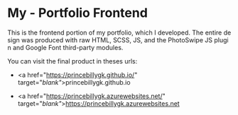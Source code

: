# My - Portfolio Frontend

This is the frontend portion of my portfolio, which I developed. The entire design was produced with raw HTML, SCSS, JS, and the PhotoSwipe JS plugin and Google Font third-party modules.

You can visit the final product in theses urls:

- <a href="https://princebillygk.github.io/" target="*blank"*>princebillygk.github.io</a>

- <a href="https://princebillygk.azurewebsites.net/" target="_blank"_>https://princebillygk.azurewebsites.net</a>




